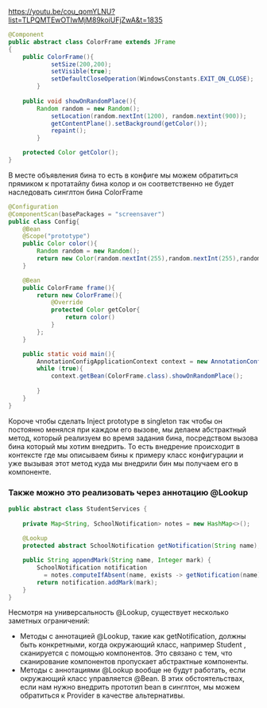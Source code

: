 https://youtu.be/cou_qomYLNU?list=TLPQMTEwOTIwMjM89koiUFjZwA&t=1835

```java
@Component
public abstract class ColorFrame extends JFrame
{
	public ColorFrame(){
			setSize(200,200);
			setVisible(true);
			setDefaultCloseOperation(WindowsConstants.EXIT_ON_CLOSE);
		}
	
	public void showOnRandomPlace(){
		Random random = new Random();
			setLocation(random.nextInt(1200), random.nextint(900));
			getContentPlane().setBackground(getColor());
			repaint();
		}

	protected Color getColor();
}
```
В месте объявления бина то есть в конфиге мы можем обратиться прямиком к протатайпу бина колор и он соответственно не будет наследовать синглтон бина ColorFrame
```java
@Configuration
@ComponentScan(basePackages = "screensaver")
public class Config{
	@Bean
	@Scope("prototype")
	public Color color(){
		Random random = new Random();
		return new Color(random.nextInt(255),random.nextInt(255),random.nextInt(255));
	}

	@Bean 
	public ColorFrame frame(){
		return new ColorFrame(){
			@Override 
			protected Color getColor{
				return color()
			}
		};
	}

	public static void main(){
		AnnotationConfigApplicationContext context = new AnnotationConfigApplicationContext();
		while (true){
			context.getBean(ColorFrame.class).showOnRandomPlace();
			
		}
 	}
}
```
Короче чтобы сделать Inject prototype в singleton так чтобы он постоянно менялся при каждом его вызове, мы делаем абстрактный метод, который реализуем во время задания бина, посредством вызова бина который мы хотим внедрить. То есть внедрение происходит в контексте где мы описываем бины к примеру класс конфигурации и уже вызывая этот метод куда мы внедрили бин мы получаем его в компоненте. 

### Также можно это реализовать через аннотацию @Lookup
```java
public abstract class StudentServices {
 
    private Map<String, SchoolNotification> notes = new HashMap<>();
 
    @Lookup
    protected abstract SchoolNotification getNotification(String name);

    public String appendMark(String name, Integer mark) {
        SchoolNotification notification
          = notes.computeIfAbsent(name, exists -> getNotification(name)));
        return notification.addMark(mark);
    }
}
```
Несмотря на универсальность @Lookup, существует несколько заметных ограничений:

- Методы с аннотацией @Lookup, такие как getNotification, должны быть конкретными, когда окружающий класс, например Student , сканируется с помощью компонентов. Это связано с тем, что сканирование компонентов пропускает абстрактные компоненты.
- Методы с аннотациями @Lookup вообще не будут работать, если окружающий класс управляется @Bean.
В этих обстоятельствах, если нам нужно внедрить прототип bean в синглтон, мы можем обратиться к Provider в качестве альтернативы.